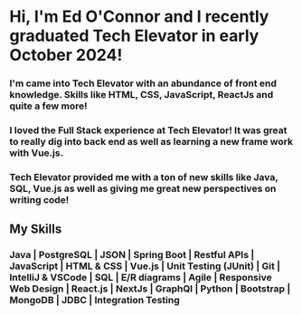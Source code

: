 <!--
**ejoc1103/ejoc1103** is a ✨ _special_ ✨ repository because its `README.md` (this file) appears on your GitHub profile.

Here are some ideas to get you started:

- 🔭 I’m currently working on ...
- 🌱 I’m currently learning ...
- 👯 I’m looking to collaborate on ...
- 🤔 I’m looking for help with ...
- 💬 Ask me about ...
- 📫 How to reach me: ...
- 😄 Pronouns: ...
- ⚡ Fun fact: ...
-->
# Hi, I'm Ed O'Connor and I recently graduated Tech Elevator in early October 2024!

### I'm came into Tech Elevator with an abundance of front end knowledge. Skills like HTML, CSS, JavaScript, ReactJs and quite a few more!
### I loved the Full Stack experience at Tech Elevator! It was great to really dig into back end as well as learning a new frame work with Vue.js.  
### Tech Elevator provided me with a ton of new skills like Java, SQL, Vue.js as well as giving me great new perspectives on writing code!

## My Skills
### Java | PostgreSQL | JSON | Spring Boot | Restful APIs | JavaScript | HTML & CSS | Vue.js | Unit Testing (JUnit) | Git | IntelliJ & VSCode | SQL | E/R diagrams | Agile | Responsive Web Design | React.js | NextJs | GraphQl | Python | Bootstrap | MongoDB | JDBC | Integration Testing

